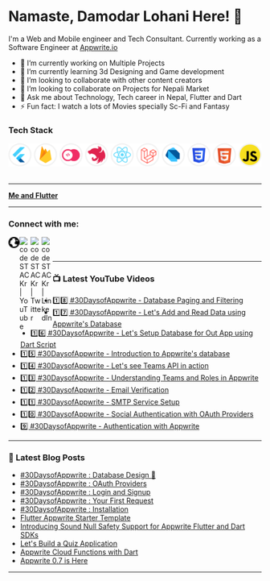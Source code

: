 # Namaste, Damodar Lohani Here! 👋

I'm a Web and Mobile engineer and Tech Consultant. Currently working as a Software Engineer at [Appwrite.io](https://appwrite.io)

- 🔭 I’m currently working on Multiple Projects
- 🌱 I’m currently learning 3d Designing and Game development
- 👯 I’m looking to collaborate with other content creators
- 👯 I’m looking to collaborate on Projects for Nepali Market
- 💬 Ask me about Technology, Tech career in Nepal, Flutter and Dart
- ⚡ Fun fact: I watch a lots of Movies specially Sc-Fi and Fantasy

### Tech Stack
<img src="assets/tech.svg" title="Flutter, Firebase, Appwrite, NestJs, ReactJS, Laravel, Dart, HTML, CSS, JS" alt="Flutter, Firebase, Appwrite, NestJs, ReactJS, Laravel, Dart, HTML, CSS, JS" /> <br /><br />
___

**[Me and Flutter](https://github.com/lohanidamodar/lohanidamodar/blob/master/FLUTTER.md)**
___

### Connect with me:

[<img align="left" alt="codeSTACKr.com" width="22px" src="https://raw.githubusercontent.com/iconic/open-iconic/master/svg/globe.svg" />][website]
[<img align="left" alt="codeSTACKr | YouTube" width="22px" src="https://cdn.jsdelivr.net/npm/simple-icons@v3/icons/youtube.svg" />][youtube]
[<img align="left" alt="codeSTACKr | Twitter" width="22px" src="https://cdn.jsdelivr.net/npm/simple-icons@v3/icons/twitter.svg" />][twitter]
[<img align="left" alt="codeSTACKr | LinkedIn" width="22px" src="https://cdn.jsdelivr.net/npm/simple-icons@v3/icons/linkedin.svg" />][linkedin]

<br />
<br />

---

### 📺 Latest YouTube Videos
<!-- YOUTUBE:START -->
- [1️⃣8️⃣ #30DaysofAppwrite - Database Paging and Filtering](https://www.youtube.com/watch?v=DbIOMYDqzMA)
- [1️⃣7️⃣ #30DaysofAppwrite - Let's Add and Read Data using Appwrite's Database](https://www.youtube.com/watch?v=SY_Ua_gQocY)
- [1️⃣6️⃣ #30DaysofAppwrite - Let's Setup Database for Out App using Dart Script](https://www.youtube.com/watch?v=7l4c89xrmnA)
- [1️⃣5️⃣ #30DaysofAppwrite - Introduction to Appwrite's database](https://www.youtube.com/watch?v=P34miZwVs5s)
- [1️⃣4️⃣ #30DaysofAppwrite - Let's see Teams API in action](https://www.youtube.com/watch?v=ebjGU1h0jZg)
- [1️⃣3️⃣ #30DaysofAppwrite - Understanding Teams and Roles in Appwrite](https://www.youtube.com/watch?v=LmNazB8QKjY)
- [1️⃣2️⃣ #30DaysofAppwrite - Email Verification](https://www.youtube.com/watch?v=rp6KcMVWCAE)
- [1️⃣1️⃣ #30DaysofAppwrite - SMTP Service Setup](https://www.youtube.com/watch?v=_3K_D1fqaeo)
- [1️⃣0️⃣ #30DaysofAppwrite - Social Authentication with OAuth Providers](https://www.youtube.com/watch?v=Uds1dTdq2_s)
- [9️⃣ #30DaysofAppwrite - Authentication with Appwrite](https://www.youtube.com/watch?v=EjQK1EtDrgI)
<!-- YOUTUBE:END -->

---

### 📕 Latest Blog Posts
<!-- BLOG-POST-LIST:START -->
- [#30DaysofAppwrite : Database Design 🧐](https://dev.to/appwrite/30daysofappwrite-database-design-140a)
- [#30DaysofAppwrite : OAuth Providers](https://dev.to/appwrite/30daysofappwrite-oauth-providers-3jf6)
- [#30DaysofAppwrite : Login and Signup](https://dev.to/appwrite/30daysofappwrite-login-and-signup-2957)
- [#30DaysofAppwrite : Your First Request](https://dev.to/appwrite/30daysofappwrite-your-first-request-4oco)
- [#30DaysofAppwrite : Installation](https://dev.to/appwrite/installing-appwrite-366o)
- [Flutter Appwrite Starter Template](https://dev.to/lohanidamodar/flutter-appwrite-starter-template-bbe)
- [Introducing Sound Null Safety Support for Appwrite Flutter and Dart SDKs](https://dev.to/appwrite/introducing-sound-null-safety-support-for-appwrite-flutter-and-dart-sdks-2mhc)
- [Let's Build a Quiz Application](https://dev.to/lohanidamodar/let-s-build-a-quiz-application-h1l)
- [Appwrite Cloud Functions with Dart](https://dev.to/lohanidamodar/appwrite-cloud-functions-with-dart-4fk6)
- [Appwrite 0.7 is Here](https://dev.to/lohanidamodar/appwrite-0-7-is-here-2ecm)
<!-- BLOG-POST-LIST:END -->

---

[website]: https://dlohani.com.np
[twitter]: https://twitter.com/lohanidamodar
[youtube]: https://youtube.com/reactbits
[linkedin]: https://linkedin.com/in/lohanidamodar
